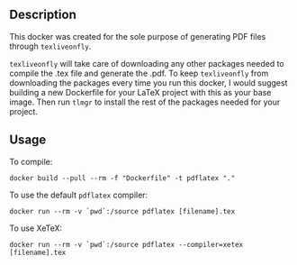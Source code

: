 ## Description

This docker was created for the sole purpose of generating PDF files through `texliveonfly`. 

`texliveonfly` will take care of downloading any other packages needed to compile the .tex file and generate the .pdf. To keep `texliveonfly` from downloading the packages every time you run this docker, I would suggest building a new Dockerfile for your LaTeX project with this as your base image. Then run `tlmgr` to install the rest of the packages needed for your project.

## Usage

To compile:
```
docker build --pull --rm -f "Dockerfile" -t pdflatex "."
```

To use the default `pdflatex` compiler:
```
docker run --rm -v `pwd`:/source pdflatex [filename].tex
```

To use XeTeX:
```
docker run --rm -v `pwd`:/source pdflatex --compiler=xetex [filename].tex
```
